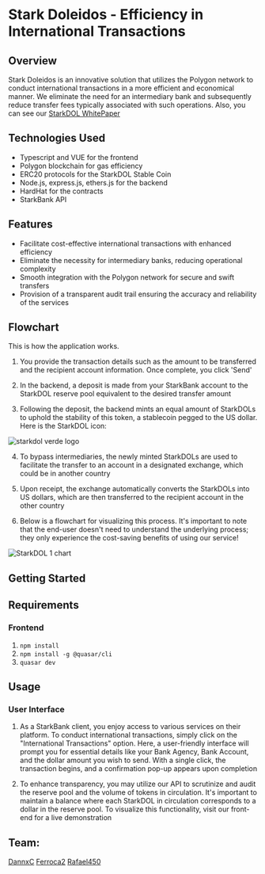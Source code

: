 # Stark Doleidos - Efficiency in International Transactions


## Overview

Stark Doleidos is an innovative solution that utilizes the Polygon network to conduct international transactions in a more efficient and economical manner. We eliminate the need for an intermediary bank and subsequently reduce transfer fees typically associated with such operations. 
Also, you can see our [StarkDOL WhitePaper](https://docs.google.com/document/d/1syS44YSfUzaASGn_znxSkXdBAxlY7r8462p0Pny59L8/edit?usp=sharing)


## Technologies Used
* Typescript and VUE for the frontend
* Polygon blockchain for gas efficiency
* ERC20 protocols for the StarkDOL Stable Coin
* Node.js, express.js, ethers.js for the backend
* HardHat for the contracts
* StarkBank API

## Features
* Facilitate cost-effective international transactions with enhanced efficiency
* Eliminate the necessity for intermediary banks, reducing operational complexity
* Smooth integration with the Polygon network for secure and swift transfers
* Provision of a transparent audit trail ensuring the accuracy and reliability of the services

## Flowchart
This is how the application works.
1. You provide the transaction details such as the amount to be transferred and the recipient account information. Once complete, you click 'Send'

2. In the backend, a deposit is made from your StarkBank account to the StarkDOL reserve pool equivalent to the desired transfer amount

3. Following the deposit, the backend mints an equal amount of StarkDOLs to uphold the stability of this token, a stablecoin pegged to the US dollar. Here is the StarkDOL icon:

![starkdol verde logo](https://github.com/DannxC/StarkDOL-backend/assets/101767386/d148458f-7c99-45c4-868a-68d02be5860b)


4. To bypass intermediaries, the newly minted StarkDOLs are used to facilitate the transfer to an account in a designated exchange, which could be in another country

5. Upon receipt, the exchange automatically converts the StarkDOLs into US dollars, which are then transferred to the recipient account in the other country

6. Below is a flowchart for visualizing this process. It's important to note that the end-user doesn't need to understand the underlying process; they only experience the cost-saving benefits of using our service!

![StarkDOL 1 chart](https://github.com/DannxC/StarkDOL-backend/assets/101767386/932a8d76-27f1-4a4d-9681-b1741fbb54be)


## Getting Started
## Requirements
### Frontend 
1. `npm install`
2. `npm install -g @quasar/cli`
3. `quasar dev`


## Usage
### User Interface
1. As a StarkBank client, you enjoy access to various services on their platform. To conduct international transactions, simply click on the "International Transactions" option. Here, a user-friendly interface will prompt you for essential details like your Bank Agency, Bank Account, and the dollar amount you wish to send. With a single click, the transaction begins, and a confirmation pop-up appears upon completion

2. To enhance transparency, you may utilize our API to scrutinize and audit the reserve pool and the volume of tokens in circulation. It's important to maintain a balance where each StarkDOL in circulation corresponds to a dollar in the reserve pool. To visualize this functionality, visit our front-end for a live demonstration


## Team:
[DannxC](https://github.com/DannxC)
[Ferroca2](https://github.com/Ferroca2)
[Rafael450](https://github.com/Rafael450)
